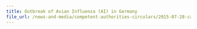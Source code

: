 ```yaml
---
title: Outbreak of Avian Influenza (AI) in Germany 
file_url: /news-and-media/competent-authorities-circulars/2015-07-28-ca.pdf
---
```

